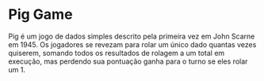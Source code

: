 # Pig Game
Pig é um jogo de dados simples descrito pela primeira vez em John Scarne em 1945. Os jogadores se revezam para rolar um único dado quantas vezes quiserem, somando todos os resultados de rolagem a um total em execução, mas perdendo sua pontuação ganha para o turno se eles rolar um 1.
